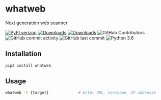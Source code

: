 # whatweb

Next generation web scanner

 [![PyPI version](https://badge.fury.io/py/whatweb.svg)](https://pypi.org/project/whatweb/)
 [![Downloads](https://pepy.tech/badge/whatweb/month)](https://pepy.tech/project/whatweb)
 [![Downloads](https://static.pepy.tech/personalized-badge/whatweb?period=total&units=international_system&left_color=green&right_color=blue&left_text=Total%20Downloads)](https://pepy.tech/project/whatweb)
 ![GitHub Contributors](https://img.shields.io/github/contributors/jakbin/whatweb)
 ![GitHub commit activity](https://img.shields.io/github/commit-activity/m/jakbin/whatweb)
 ![GitHub last commit](https://img.shields.io/github/last-commit/jakbin/whatweb)
 ![Python 3.6](https://img.shields.io/badge/python-3.6-yellow.svg)


## Installation

```sh
pip3 install whatweb
```

## Usage 
```sh
whatweb -t {target}             # Enter URL, hostname, IP addresse
```
